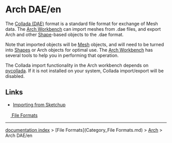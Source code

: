 # Arch DAE/en
The [Collada (DAE)](https://en.wikipedia.org/wiki/COLLADA) format is a standard file format for exchange of Mesh data. The [Arch Workbench](Arch_Workbench.md) can import meshes from .dae files, and export Arch and other [Shape](Part_Workbench.md)-based objects to the .dae format.

Note that imported objects will be [Mesh](Mesh_Workbench.md) objects, and will need to be turned into [Shapes](Shape.md) or Arch objects for optimal use. The [Arch Workbench](Arch_Workbench.md) has several tools to help you in performing that operation.

The Collada import functionality in the Arch workbench depends on [pycollada](http://pycollada.github.io/). If it is not installed on your system, Collada import/export will be disabled.

## Links

-   [Importing from Sketchup](Importing_From_Sketchup.md)





 

[<img src="images/Property.png" style="width:16px"> File Formats](Category_File_Formats.md)

---
[documentation index](../README.md) > [File Formats](Category_File Formats.md) > [Arch](Arch_Workbench.md) > Arch DAE/en
